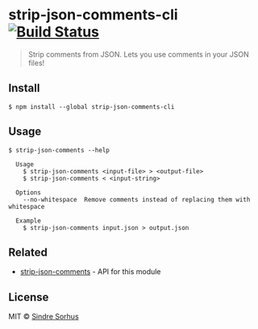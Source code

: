 # strip-json-comments-cli [![Build Status](https://travis-ci.org/sindresorhus/strip-json-comments-cli.svg?branch=master)](https://travis-ci.org/sindresorhus/strip-json-comments-cli)

> Strip comments from JSON. Lets you use comments in your JSON files!


## Install

```
$ npm install --global strip-json-comments-cli
```


## Usage

```
$ strip-json-comments --help

  Usage
    $ strip-json-comments <input-file> > <output-file>
    $ strip-json-comments < <input-string>

  Options
    --no-whitespace  Remove comments instead of replacing them with whitespace

  Example
    $ strip-json-comments input.json > output.json
```


## Related

- [strip-json-comments](https://github.com/sindresorhus/strip-json-comments) - API for this module


## License

MIT © [Sindre Sorhus](http://sindresorhus.com)
